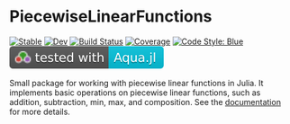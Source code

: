 # PiecewiseLinearFunctions

[![Stable](https://img.shields.io/badge/docs-stable-blue.svg)](https://BatyLeo.github.io/PiecewiseLinearFunctions.jl/stable/)
[![Dev](https://img.shields.io/badge/docs-dev-blue.svg)](https://BatyLeo.github.io/PiecewiseLinearFunctions.jl/dev/)
[![Build Status](https://github.com/BatyLeo/PiecewiseLinearFunctions.jl/actions/workflows/CI.yml/badge.svg?branch=main)](https://github.com/BatyLeo/PiecewiseLinearFunctions.jl/actions/workflows/CI.yml?query=branch%3Amain)
[![Coverage](https://codecov.io/gh/BatyLeo/PiecewiseLinearFunctions.jl/branch/main/graph/badge.svg)](https://codecov.io/gh/BatyLeo/PiecewiseLinearFunctions.jl)
[![Code Style: Blue](https://img.shields.io/badge/code%20style-blue-4495d1.svg)](https://github.com/invenia/BlueStyle)
[![Aqua](https://raw.githubusercontent.com/JuliaTesting/Aqua.jl/master/badge.svg)](https://github.com/JuliaTesting/Aqua.jl)

Small package for working with piecewise linear functions in Julia.
It implements basic operations on piecewise linear functions, such as addition, subtraction, min, max, and composition.
See the [documentation](https://BatyLeo.github.io/PiecewiseLinearFunctions.jl/stable/) for more details.
